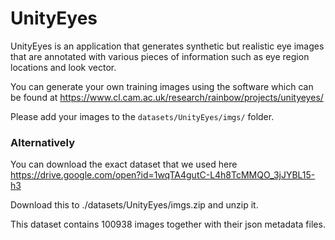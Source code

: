 # UnityEyes

UnityEyes is an application that generates synthetic but realistic eye images that are 
 annotated with various pieces of information such as eye region locations and look vector. 
 
You can generate your own training images using the software which can be found at https://www.cl.cam.ac.uk/research/rainbow/projects/unityeyes/

Please add your images to the `datasets/UnityEyes/imgs/` folder.


### Alternatively

You can download the exact dataset that we used here https://drive.google.com/open?id=1wqTA4gutC-L4h8TcMMQO_3jJYBL15-h3

Download this to ./datasets/UnityEyes/imgs.zip and unzip it. 

This dataset contains 100938 images together with their json metadata files.